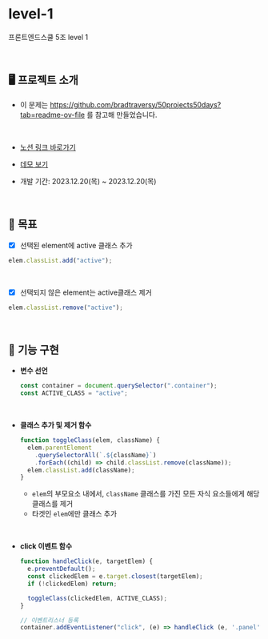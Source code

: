 # level-1

프론트엔드스쿨 5조 level 1

<br />

## 🖥️ 프로젝트 소개
* 이 문제는 https://github.com/bradtraversy/50projects50days?tab=readme-ov-file 를 참고해 만들었습니다.

<br>

* [노션 링크 바로가기](https://www.notion.so/Level-1-74f926ef86434afa88595fdb7309f5c2)

* [데모 보기](https://50projects50days.com/projects/expanding-cards/)

* 개발 기간: 2023.12.20(목) ~ 2023.12.20(목)

<br />

## 🎯 목표

- [X] 선택된 element에 active 클래스 추가

```js
elem.classList.add("active");
```

<br>

- [X] 선택되지 않은 element는 active클래스 제거

```js
elem.classList.remove("active");
```

<br />

## 📌 기능 구현

- **변수 선언**
  ```js
  const container = document.querySelector(".container");
  const ACTIVE_CLASS = "active";
  ```
<br />

- **클래스 추가 및 제거 함수**
  ```js
  function toggleClass(elem, className) {
    elem.parentElement
      .querySelectorAll(`.${className}`)
      .forEach((child) => child.classList.remove(className));
    elem.classList.add(className);
  }
  ```
  - `elem`의 부모요소 내에서, `className` 클래스를 가진 모든 자식 요소들에게 해당 클래스를 제거
  - 타겟인 `elem`에만 클래스 추가

<br />

- **click 이벤트 함수**
  ```js
  function handleClick(e, targetElem) {
    e.preventDefault();
    const clickedElem = e.target.closest(targetElem);
    if (!clickedElem) return;

    toggleClass(clickedElem, ACTIVE_CLASS);
  }

  // 이벤트리스너 등록
  container.addEventListener("click", (e) => handleClick (e, '.panel'));
  ```